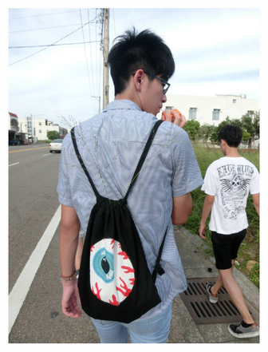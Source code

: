 <body>
<img src="172.jpg"/>
</body>
<body>

<!-- Load Facebook SDK for JavaScript -->
<div id="fb-root"></div>
<script>
  window.fbAsyncInit = function() {
    FB.init({
      xfbml            : true,
      version          : 'v3.2'
    });
  };

  (function(d, s, id) {
  var js, fjs = d.getElementsByTagName(s)[0];
  if (d.getElementById(id)) return;
  js = d.createElement(s); js.id = id;
  js.src = 'https://connect.facebook.net/zh_TW/sdk/xfbml.customerchat.js';
  fjs.parentNode.insertBefore(js, fjs);
}(document, 'script', 'facebook-jssdk'));</script>

<!-- Your customer chat code -->
<div class="fb-customerchat"
  attribution=setup_tool
  page_id="344174496440510"
  theme_color="#0084ff"
  logged_in_greeting="歡迎來到休息站點餐系統，快來吃點東西緩解開車的疲勞吧~"
  logged_out_greeting="歡迎來到休息站點餐系統，快來吃點東西緩解開車的疲勞吧~">
</div>
</body>
